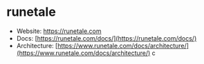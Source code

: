 # runetale
- Website: https://runetale.com
- Docs: [https://runetale.com/docs/](https://runetale.com/docs/)
- Architecture: [https://www.runetale.com/docs/architecture/](https://www.runetale.com/docs/architecture/)
c